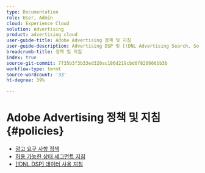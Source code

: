 ```yaml
---
type: Documentation
role: User, Admin
cloud: Experience Cloud
solution: Advertising
product: advertising cloud
user-guide-title: Adobe Advertising 정책 및 지침
user-guide-description: Advertising DSP 및 [!DNL Advertising Search, Social, & Commerce].
breadcrumb-title: 정책 및 지침
index: true
source-git-commit: 7f35b3f3b33ed320ac186d219cbd0f826666bb3b
workflow-type: tm+mt
source-wordcount: '33'
ht-degree: 39%

---
```



# Adobe Advertising 정책 및 지침 {#policies}

+ [광고 요구 사항 정책](/help/policies/ad-requirements-policy.md)
+ [허용 가능한 상태 세그먼트 지침](/help/policies/health-segment-guidelines.md)
+ [[!DNL DSP] 데이터 사용 지침](/help/policies/data-usage-guidelines.md)
